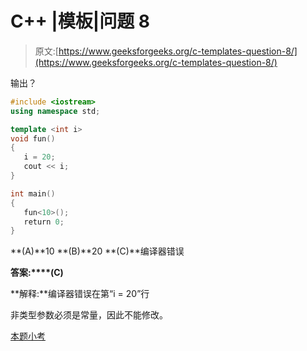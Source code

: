 # C++ |模板|问题 8

> 原文:[https://www.geeksforgeeks.org/c-templates-question-8/](https://www.geeksforgeeks.org/c-templates-question-8/)

输出？

```cpp
#include <iostream>
using namespace std;

template <int i>
void fun()
{
   i = 20;
   cout << i;
}

int main()
{
   fun<10>();
   return 0;
}
```

**(A)**10
**(B)**20
**(C)**编译器错误

**答案:****(C)**

**解释:**编译器错误在第“i = 20”行

非类型参数必须是常量，因此不能修改。

[本题小考](https://www.geeksforgeeks.org/quiz-corner-gq/)